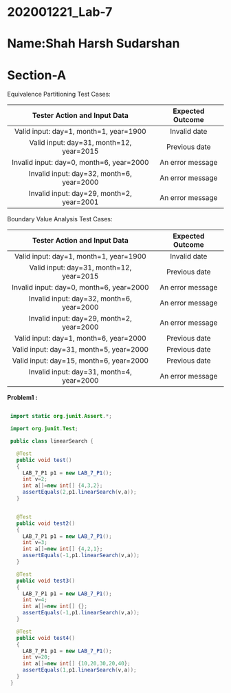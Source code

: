 # 202001221_Lab-7

# Name:Shah Harsh Sudarshan

# Section-A

Equivalence Partitioning Test Cases:

| Tester Action and Input Data               | Expected Outcome |
| :-------------:                            |:-------------:| 
| Valid input: day=1, month=1, year=1900     | Invalid date | 
| Valid input: day=31, month=12, year=2015   |  Previous date    |   
| Invalid input: day=0, month=6, year=2000   |  An error message | 
|Invalid input: day=32, month=6, year=2000	 |	An error message |
|Invalid input: day=29, month=2, year=2001	 |	An error message |

Boundary Value Analysis Test Cases:

| Tester Action and Input Data | Expected Outcome |
| :---------------------------------:|:----------------------:|
| Valid input: day=1, month=1, year=1900 | Invalid date |
| Valid input: day=31, month=12, year=2015 | Previous date |
| Invalid input: day=0, month=6, year=2000 | An error message |
| Invalid input: day=32, month=6, year=2000 | An error message |
| Invalid input: day=29, month=2, year=2000 | An error message |
| Valid input: day=1, month=6, year=2000 | Previous date |
| Valid input: day=31, month=5, year=2000 | Previous date |
| Valid input: day=15, month=6, year=2000 | Previous date |
| Invalid input: day=31, month=4, year=2000 | An error message |



**Problem1 :**

 ```java

  import static org.junit.Assert.*;

  import org.junit.Test;

  public class linearSearch {

    @Test
    public void test() 
    {
      LAB_7_P1 p1 = new LAB_7_P1();
      int v=2;
      int a[]=new int[] {4,3,2};
      assertEquals(2,p1.linearSearch(v,a));
    }


    @Test
    public void test2() 
    {
      LAB_7_P1 p1 = new LAB_7_P1();
      int v=3;
      int a[]=new int[] {4,2,1};
      assertEquals(-1,p1.linearSearch(v,a));
    }

    @Test
    public void test3() 
    {
      LAB_7_P1 p1 = new LAB_7_P1();
      int v=4;
      int a[]=new int[] {};
      assertEquals(-1,p1.linearSearch(v,a));
    }

    @Test
    public void test4() 
    {
      LAB_7_P1 p1 = new LAB_7_P1();
      int v=20;
      int a[]=new int[] {10,20,30,20,40};
      assertEquals(1,p1.linearSearch(v,a));
    }
  }

